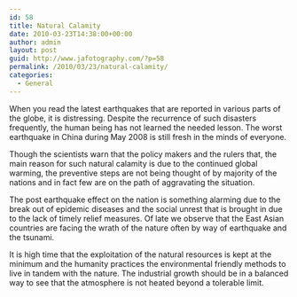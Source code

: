 ```yaml
---
id: 58
title: Natural Calamity
date: 2010-03-23T14:38:00+00:00
author: admin
layout: post
guid: http://www.jafotography.com/?p=58
permalink: /2010/03/23/natural-calamity/
categories:
  - General
---
```

When you read the latest earthquakes that are reported in various parts of the globe, it is distressing. Despite the recurrence of such disasters frequently, the human being has not learned the needed lesson. The worst earthquake in China during May 2008 is still fresh in the minds of everyone.

Though the scientists warn that the policy makers and the rulers that, the main reason for such natural calamity is due to the continued global warming, the preventive steps are not being thought of by majority of the nations and in fact few are on the path of aggravating the situation.

The post earthquake effect on the nation is something alarming due to the break out of epidemic diseases and the social unrest that is brought in due to the lack of timely relief measures. Of late we observe that the East Asian countries are facing the wrath of the nature often by way of earthquake and the tsunami.

It is high time that the exploitation of the natural resources is kept at the minimum and the humanity practices the environmental friendly methods to live in tandem with the nature. The industrial growth should be in a balanced way to see that the atmosphere is not heated beyond a tolerable limit.